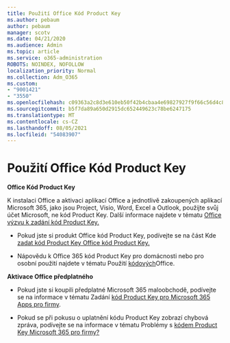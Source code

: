 ```yaml
---
title: Použití Office Kód Product Key
ms.author: pebaum
author: pebaum
manager: scotv
ms.date: 04/21/2020
ms.audience: Admin
ms.topic: article
ms.service: o365-administration
ROBOTS: NOINDEX, NOFOLLOW
localization_priority: Normal
ms.collection: Adm_O365
ms.custom:
- "9001421"
- "3550"
ms.openlocfilehash: c09363a2c8d3e610eb50f42b4cbaa4e69827927f9f66c56d4c88b7ede3d85126
ms.sourcegitcommit: b5f7da89a650d2915dc652449623c78be6247175
ms.translationtype: MT
ms.contentlocale: cs-CZ
ms.lasthandoff: 08/05/2021
ms.locfileid: "54083907"
---
```

# <a name="using-office-product-keys"></a>Použití Office Kód Product Key

**Office Kód Product Key**

K instalaci Office a aktivaci aplikací Office a jednotlivě zakoupených aplikací Microsoft 365, jako jsou Project, Visio, Word, Excel a Outlook, použijte svůj účet Microsoft, ne kód Product Key. Další informace najdete v tématu [Office výzvu k zadání kód Product Key.](https://support.office.com/article/12a5763a-d45c-4685-8c95-a44500213759?ui=en-US&rs=en-US&ad=US#bkmk_promptforpkey)

- Pokud jste si produkt Office kód Product Key, podívejte se na část Kde [zadat kód Product Key Office kód Product Key.](https://support.office.com/article/Where-to-enter-your-Office-product-key-0a82e5ae-739e-4b92-a6f4-2ec780c185db)

- Nápovědu k Office 365 kód Product Key pro domácnosti nebo pro osobní použití najdete v tématu Použití [kódových](https://support.office.com/article/using-product-keys-with-office-12a5763a-d45c-4685-8c95-a44500213759)Office.

**Aktivace Office předplatného** 

- Pokud jste si koupili předplatné Microsoft 365 maloobchodě, podívejte se na informace v tématu Zadání [kód Product Key pro Microsoft 365 Apps pro firmy](https://docs.microsoft.com/microsoft-365/commerce/enter-your-product-key).

- Pokud se při pokusu o uplatnění kódu Product Key zobrazí chybová zpráva, podívejte se na informace v tématu Problémy s [kódem Product Key Microsoft 365 pro firmy?](https://docs.microsoft.com/microsoft-365/commerce/product-key-errors-and-solutions)
